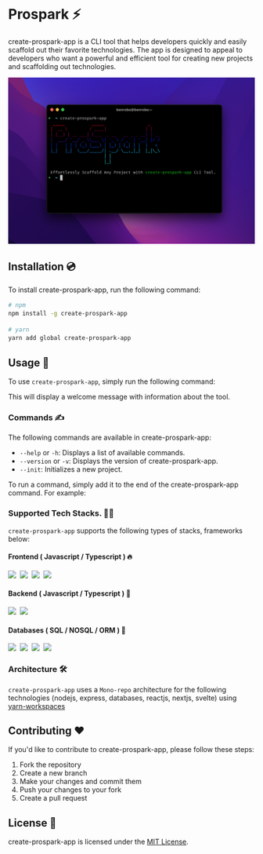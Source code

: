 # Prospark ⚡️

create-prospark-app is a CLI tool that helps developers quickly and easily scaffold out their favorite technologies. The app is designed to appeal to developers who want a powerful and efficient tool for creating new projects and scaffolding out technologies.

![prospark](https://raw.githubusercontent.com/Benrobo/prospark/main/markdown-assets/pp-cli.png?token=GHSAT0AAAAAAB73UFL64MWD6E6B66W65PMOZCAOEPQ)

## Installation 💿

To install create-prospark-app, run the following command:

```bash
# npm
npm install -g create-prospark-app

# yarn
yarn add global create-prospark-app
```

## Usage 🚦

To use `create-prospark-app`, simply run the following command:

This will display a welcome message with information about the tool.

### Commands ✍️

The following commands are available in create-prospark-app:

- `--help` or `-h`: Displays a list of available commands.
- `--version` or `-v`: Displays the version of create-prospark-app.
- `--init`: Initializes a new project.

To run a command, simply add it to the end of the create-prospark-app command. For example:

### Supported Tech Stacks. 👨‍🔧

`create-prospark-app` supports the following types of stacks, frameworks below:

#### Frontend ( Javascript / Typescript ) 🔥

<p align="left">
<a target="_blank" href="https://github.com/yurijserrano/LANGUAGES-TOOLS-LOGOS/tree/master/databases"><img src="https://img.shields.io/badge/REACT-green?style=for-the-badge&color=2196F3" /></a>&nbsp;
<a target="_blank" href="https://github.com/yurijserrano/LANGUAGES-TOOLS-LOGOS/tree/master/databases"><img src="https://img.shields.io/badge/NextJS-dark?style=for-the-badge&color=607D8B" /></a>&nbsp;
<a target="_blank" href="https://github.com/yurijserrano/LANGUAGES-TOOLS-LOGOS/tree/master/databases"><img src="https://img.shields.io/badge/Svelte-dark?style=for-the-badge&color=e53935" /></a>&nbsp;
<a target="_blank" href="https://github.com/yurijserrano/LANGUAGES-TOOLS-LOGOS/tree/master/databases"><img src="https://img.shields.io/badge/VanillaJS-dark?style=for-the-badge&color=yellow" /></a>&nbsp;
</p>

#### Backend ( Javascript / Typescript ) 🔐

<p align="left">
<a target="_blank" href="https://github.com/yurijserrano/LANGUAGES-TOOLS-LOGOS/tree/master/databases"><img src="https://img.shields.io/badge/Nodejs/Express-green?style=for-the-badge&color=00796B" /></a>&nbsp;
<a target="_blank" href="https://github.com/yurijserrano/LANGUAGES-TOOLS-LOGOS/tree/master/databases"><img src="https://img.shields.io/badge/NextJS-dark?style=for-the-badge&color=607D8B" /></a>&nbsp;
</p>

#### Databases ( SQL / NOSQL / ORM ) 💾

<p align="left">
<a target="_blank" href="https://github.com/yurijserrano/LANGUAGES-TOOLS-LOGOS/tree/master/databases"><img src="https://img.shields.io/badge/MongoDB-green?style=for-the-badge&color=00796B" /></a>&nbsp;
<a target="_blank" href="https://github.com/yurijserrano/LANGUAGES-TOOLS-LOGOS/tree/master/databases"><img src="https://img.shields.io/badge/MYSQL-dark?style=for-the-badge&color=fff" /></a>&nbsp;
  <a target="_blank" href="https://github.com/yurijserrano/LANGUAGES-TOOLS-LOGOS/tree/master/cloud"><img src="https://img.shields.io/badge/Postgresql-orange?style=for-the-badge&color=283593" /></a>&nbsp;
<a target="_blank" href="https://github.com/yurijserrano/LANGUAGES-TOOLS-LOGOS/tree/master/databases"><img src="https://img.shields.io/badge/PRISMA-green?style=for-the-badge&color=2196F3" /></a>&nbsp;
</p>

### Architecture 🛠

`create-prospark-app` uses a `Mono-repo` architecture for the following technologies (nodejs, express, databases, reactjs, nextjs, svelte) using [yarn-workspaces](https://classic.yarnpkg.com/lang/en/docs/workspaces/)

## Contributing ❤️

If you'd like to contribute to create-prospark-app, please follow these steps:

1. Fork the repository
2. Create a new branch
3. Make your changes and commit them
4. Push your changes to your fork
5. Create a pull request

## License 🧐

create-prospark-app is licensed under the [MIT License](https://opensource.org/licenses/MIT).
